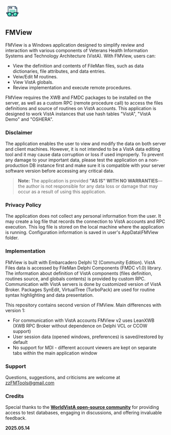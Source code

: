 ![FMView](FMView.png)
## FMView  ##

FMView is a Windows application designed to simplify review and interaction with
various components of Veterans Health Information Systems and Technology Architecture (VistA).
With FMView, users can:

- View the definition and contents of FileMan files, such as data dictionaries,
  file attributes, and data entries.
- Veiw/Edit M routines.
- View VistA globals.
- Review implementation and execute remote procedures.

FMView requires the XWB and FMDC packages to be installed on the server,
as well as a custom RPC (remote procedure call)
to access the files definitions and source of routines on VistA accounts.
This application is designed to work VistA instances that use hash tables "VistA", "VistA Demo" and "OSHERA".

### Disclaimer ###
The application enables the user to view and modify the data
on both server and client machines. However, it is not intended
to be a VistA data editing tool and it may cause data corruption or loss if used improperly.
To prevent any damage to your important data, please test the application
on a non-production DB instance first and make sure it is compatible
with your server software version before accessing any critical data.

> **Note:** The application is provided **"AS IS" WITH NO WARRANTIES**—the author is not responsible for any data loss or damage that may occur as a result of using this application.

### Privacy Policy ###
The application does not collect any personal information from the user.
It may create a log file that records the connection to VistA accounts
and RPC execution. This log file is stored on the local machine where the application is running.
Configuration information is saved in user's AppData\FMView folder.

### Implementation ###
FMView is built with Embarcadero Delphi 12 (Community Edition).
VistA Files data is accessed by FileMan Delphi Components (FMDC v1.0) library.
The information about definition of VistA components (files definition,
routines source, and globals contents) is provided by custom  RPC.
Communication with VistA servers is done by customized version of VistA Broker.
Packages SynEdit, VirtualTree (TurboPack) are used for
routine syntax highlighting and data presentation.

This repository contains second version of FMView.
Main differences with version 1:
- For communication with VistA accounts FMView v2 uses LeanXWB (XWB RPC Broker without dependence on Delphi VCL or CCOW support)
- User session data (opened windows, preferences) is saved/restored by default
- No support for MDI - different account viewers are kept on separate tabs within the main application window

### Support ###
Questions, suggestions, and criticisms are welcome at zzFMTools@gmail.com

### Credits ###
Special thanks to the [**WorldVistA open-source community**](https://worldvista.org/) for providing access to test databases, engaging in discussions, and offering invaluable feedback.

**2025.05.14**
